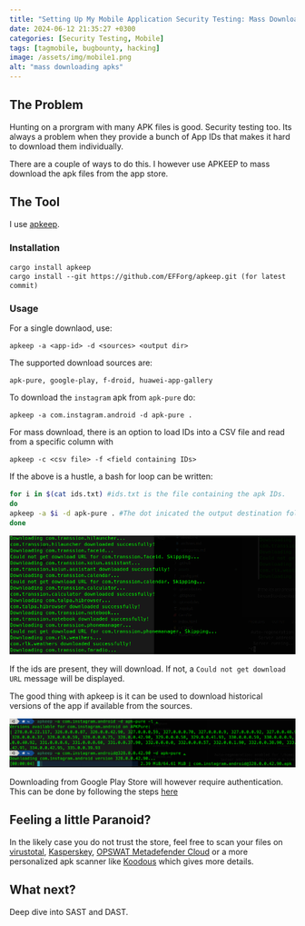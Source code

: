 ```yaml
---
title: "Setting Up My Mobile Application Security Testing: Mass Downloading APK files"
date: 2024-06-12 21:35:27 +0300
categories: [Security Testing, Mobile]
tags: [tagmobile, bugbounty, hacking]
image: /assets/img/mobile1.png
alt: "mass downloading apks"
---
```


## The Problem
Hunting on a prorgram with many APK files is good. Security testing too. Its always a problem when they provide a bunch of App IDs that makes it hard to download them individually.

There are a couple of ways to do this. I however use APKEEP to mass download the apk files from the app store.

## The Tool
I use [apkeep](https://github.com/EFForg/apkeep "Get apkeep here").

### Installation
```
cargo install apkeep
cargo install --git https://github.com/EFForg/apkeep.git (for latest commit)
```
### Usage
For a single downlaod, use:
```
apkeep -a <app-id> -d <sources> <output dir>
```
The supported download sources are:
```
apk-pure, google-play, f-droid, huawei-app-gallery
```
To download the `instagram` apk from `apk-pure` do:
```
apkeep -a com.instagram.android -d apk-pure .
```
For mass download, there is an option to load IDs into a CSV file and read from a specific column with
```
apkeep -c <csv file> -f <field containing IDs>
```
If the above is a hustle, a bash for loop can be written:
```bash
for i in $(cat ids.txt) #ids.txt is the file containing the apk IDs.
do 
apkeep -a $i -d apk-pure . #The dot inicated the output destination folder
done
```
![downloading!](/assets/img/ids.png "Some example apk files")

If the ids are present, they will download. If not, a `Could not get download URL` message will be displayed.

The good thing with apkeep is it can be used to download historical versions of the app if available from the sources.

![downloading!](/assets/img/ids-versions.png "apk files with different versions")

Downloading from Google Play Store will however require authentication. This can be done by following the steps [here](https://github.com/EFForg/apkeep/blob/master/USAGE-google-play.md)

## Feeling a little Paranoid?
In the likely case you do not trust the store, feel free to scan your files on [virustotal](https://www.virustotal.com "scan with Virustotal"), [Kasperskey](https://opentip.kaspersky.com), [OPSWAT Metadefender Cloud](https://metadefender.opswat.com "scan with metadefender") or a more personalized apk scanner like [Koodous](https://koodous.com "scan with koodous") which gives more details.

## What next?
Deep dive into SAST and DAST.